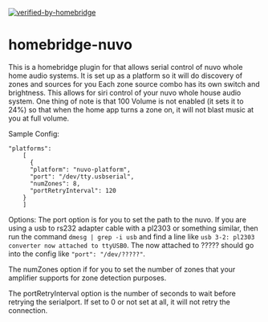 [![verified-by-homebridge](https://badgen.net/badge/homebridge/verified/purple)](https://github.com/homebridge/homebridge/wiki/Verified-Plugins)
# homebridge-nuvo
This is a homebridge plugin for that allows serial control of nuvo whole home audio systems.
It is set up as a platform so it will do discovery of zones and sources for you
Each zone source combo has its own switch and brightness.
This allows for siri control of your nuvo whole house audio system.
One thing of note is that 100 Volume is not enabled (it sets it to 24%) so that when the home app turns a zone on, it will not blast music at you at full volume.

Sample Config:
```
"platforms":
    [
      {
      "platform": "nuvo-platform",
      "port": "/dev/tty.usbserial",
      "numZones": 8,
      "portRetryInterval": 120
    }
    ]
```
Options:
The port option is for you to set the path to the nuvo.
If you are using a usb to rs232 adapter cable with a pl2303 or something similar, then run the command ```dmesg | grep -i usb``` and find a line like ```usb 3-2: pl2303 converter now attached to ttyUSB0```. The now attached to ????? should go into the config like ```"port": "/dev/?????"```.

The numZones option if for you to set the number of zones that your amplifier supports for zone detection purposes.

The portRetryInterval option is the number of seconds to wait before retrying the serialport. If set to 0 or not set at all, it will not retry the connection.
